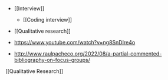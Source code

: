 - [[Interview]]
	-  [[Coding interview]]

- [[Qualitative research]]

- https://www.youtube.com/watch?v=ng8SnDIre4o

- http://www.raulpacheco.org/2022/08/a-partial-commented-bibliography-on-focus-groups/

[[Qualitative Research]]
